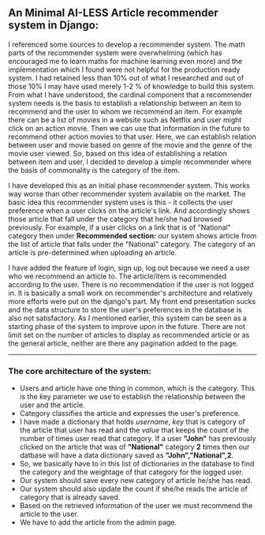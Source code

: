 ## An Minimal AI-LESS Article recommender system in Django:

I referenced some sources to develop a recommender system. The math parts of the recommender system were overwhelming (which has encouraged me to learn maths for machine learning even more) and the implementation which I found were not helpful for the production ready system. I had retained less than 10% out of what I researched and out of those 10% I may have used merely 1-2 % of knowledge to build this system. From what I have understood, the cardinal component that a recommender system needs is the basis to establish a relationship between an item to recommend and the user to whom we recommend an item. For example there can be a list of movies in a website such as Netflix and user might click on an action movie. Then we can use that information in the future to recommend other action movies to that user. Here, we can establish relation between user and movie based on genre of the movie and the genre of the movie user viewed. So, based on this idea of establishing a relation between item and user, I decided to develop a simple recommender where the basis of commonality is the category of the item.

I have developed this as an initial phase recommender system. This works way worse than other recommender system available on the market. The basic idea this recommender system uses is this - it collects the user preference when a user clicks on the article's link. And accordingly shows those article that fall under the category that he/she had browsed previously. For example, if a user clicks on a link that is of "National" category then under **Recommended section:** our system shows article from the list of article that falls under the "National" category. The category of an article is pre-determined when uploading an article.

I have added the feature of login, sign up, log out because we need a user who we recommend an article to. The article/item is recommended according to the user. There is no recommendation if the user is not logged in. It is basically a small work on recommender's architecture and relatively more efforts were put on the django's part. My front end presentation sucks and the data structure to store the user's preferences in the database is also not satisfactory. As I mentioned earlier, this system can be seen as a starting phase of the system to improve upon in the future. There are not limit set on the number of articles to display as recommended article or as the general article, neither are there any pagination added to the page. 

___

### The core architecture of the system:

- Users and article have one thing in common, which is the category. This is the key parameter we use to establish the relationship between the user and the article.
- Category classifies the article and expresses the user's preference.
- I have made a dictionary that holds *username*, *key* that is category of the article that user has read and the *value* that keeps the count of the number of times user read that category. If a user **"John"** has previously clicked on the article that was of **"National"** category **2** times then our datbase will have a data dictionary saved as **"John","National",2**.
- So, we basically have to in this list of dictionaries in the database to find the category and the weightage of that category for the logged user. 
- Our system should save every new category of article he/she has read.
- Our system should also update the count if she/he reads the article of category that is already saved.
- Based on the retrieved information of the user we must recommend the article to the user.
- We have to add the article from the admin page. 

